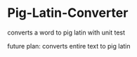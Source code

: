 Pig-Latin-Converter
===================

converts a word to pig latin
with unit test

future plan: converts entire text to pig latin
